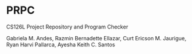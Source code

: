 # PRPC
CS126L Project Repository and Program Checker

Gabriela M. Andes, 
Razmin Bernadette Ellazar,
Curt Ericson M. Jaurigue,
Ryan Harvi Pallarca,
Ayesha Keith C. Santos
